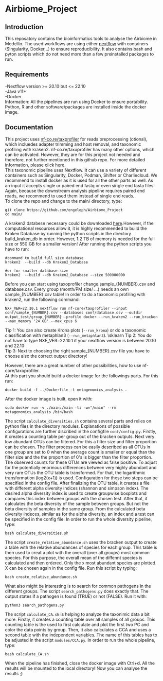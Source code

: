 # Airbiome_Project
## Introduction
This reposatory contains the bioinformatics tools to analyse the Airbiome in Medellín.
The used workflows are using either [nextflow](https://www.nextflow.io/) with containers (Singularity, Docker,..) to ensure reproducibility.
It also contains bash and pyton scripts which do not need more than a few preinstalled packages to run.
## Requirements
-Nextflow version >= 20.10 but <=  22.10 \
-Java v11+ \
-Docker \
Information: All the pipelines are run using Docker to ensure portability. Python, R and other software/packages are installed inside the docker image.
## Documentation
This project uses [nf-co.re/taxprofiler](https://nf-co.re/taxprofiler/1.0.0) for reads preprocessing (otional), which incluedes adapter trimming and host removal, and taxonomic profiling with kraken2. nf-co.re/taxoprofiler has many other options, which can be activated. However, they are for this project not needed and therefore, not further mentioned in this github repo. For more detailed information, please click [here](https://nf-co.re/taxprofiler/1.0.0).  
This taxonomic pipeline uses Nextflow. It can use a variety of different containers such as Singularity, Docker, Podman, Shifter or Charliecloud. We recommend to install docker as it is used for all the other parts as well. As an input it accepts single or paired end fastq or even single end fasta files. Again, because the downstream analysis pipeline requires paired end reads, we recommend to used them instead of single end reads.\
To clone the repo and change to the main/ directory, type:

```
git clone https://github.com/engeleph/Airbiome_Project
cd main/
```

A kraken2 databese necessary could be downloaded [here](https://benlangmead.github.io/aws-indexes/k2).However, if the computational resources allow it, it is highly recommended to build the Kraken Database by running the python scripts in the directory build_kraken_db in order. However, 1.2 TB of memory is needed for the full size or 550 GB for a smaller version! After running the python scripts you have to run:

```
#command to build full size database
kraken2  --build --db Kraken2_Database  

#or for smaller database size
kraken2  --build --db Kraken2_Database --size 500000000
```

Before you can start using taxoprofiler change sample_{NUMBER}.csv and database.csv. Every group (month/PM size/ ...) needs an own sample_{NUMBER}.csv table! In order to do a taxonomic profiling with kraken2, run the following command:

```
NXF_VER=22.10.1 nextflow run nf-core/taxprofiler --input conf/sample_{NUMBER}.csv --databases conf/database.csv --outdir output_test/group_{NUMBER} -profile docker --run_kraken2 --run_bracken --max_memory '24 GB' --max_cpus 6
```
Tip 1: You can also create Krona plots (```--run_krona```) or do a taxonomic classification with metaphlan3 (```--run_metaphlan3```). \sklearn
Tip 2: You do not have to type NXF_VER=22.10.1 if your nextflow version is between 20.10 and 22.10 \
Tip 3: Next to choosing the right sample_{NUMBER}.csv file you have to choose also the correct output directory!

However, there are a great number of other possibilities, how to use nf-core/taxoprofiler. \
At this part you should build a docker image for the followings parts. For this run:

```
docker build -f ../Dockerfile -t metagenomics_analysis .
```
After the docker image is built, open it with:

```
sudo docker run -v ./main:/main -ti -w="/main" --rm metagenomics_analysis /bin/bash
```

The script ```calculate_diversities.sh``` contains several parts and relies on python files in the directory modules. Explanations of possible configurations are further discribed in the configfile ```conf/config.py```.
Firstly, it creates a counting table per group out of the bracken outputs. Next very low abundant OTUs can be filtered. For this a filter size and filter proportion can be chosen. The filter process can be easily described as all OTUs in one group are set to 0 when the average count is smaller or equal than the filter size and the the proportion of 0's is bigger than the filter proportion. The observed counts for these OTUs are viewed as false positive. To adjust for the potentially enormous differences between very highly abundant and very rare OTUs the OTU table is transformed. For that, the logarithmic transformation (log2(x+1)) is used. Configuration for these two steps can be specified in the config file. After finalizing the OTU table, it creates a file with different alpha diversity indices (shannon and simpson index). The desired alpha diversity index is used to create groupwise boxplots and compares this index between groups with the chosen test. After that, it calculates the beta diversity of the sample between groups. But not the beta diversity of samples in the same group. From the calculated beta diversity indeces, similar as for the alpha diversity, an index and a test can be specified in the config file.
In order to run the whole diversity pipeline, type:

```
bash calculate_diversities.sh
```

The script ```create_relative_abundance.sh``` uses the bracken output to create a table with the relative abundances of species for each group. This table is then used to creat a plot with the overall (over all groups) most common species. For this purpose, the overall mean of the diffennt species is calculated and then ordered. Only the x most abundant species are plotted. X can be chosen again in the config file.
Run this script by typing:

```
bash create_relative_abundance.sh
```

What also might be interesting is to search for common pathogens in the different groups. The script ```search_pathogens.py``` does exactly that. The output states if a pathogen is found (TRUE) or not (FALSE). Run it with:

```
python3 search_pathogens.py
```

The script ```calculate_CA.sh``` is helping to analyze the taxonimic data a bit more. Firstly, it creates a counting table over all samples of all groups. This counting table is the used to first calculate and plot the first two PC and color the data points by group. Then, it also calculates a CCA and uses a second table with the independent variables. The name of this tables has to be adjusted in the script ```modules/CCA.py```.
In order to run the whole pipeline, type:

```
bash calculate_CA.sh
```

When the pipeline has finished, close the docker image with Ctrl+d. All the results will be mounted to the local directory!
Now you can analyse the results ;)
